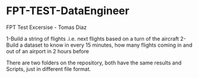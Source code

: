 # FPT-TEST-DataEngineer
FPT Test Excersise - Tomas Diaz

1-Build a string of flights .i.e. next flights based on a turn of the aircraft
2-Build a dataset to know in every 15 minutes, how many flights coming in and out of an airport in 2 hours before


There are two folders on the repository, both have the same results and Scripts, just in different file format.
